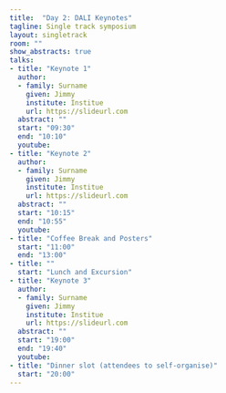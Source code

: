 ```yaml
---
title:  "Day 2: DALI Keynotes"
tagline: Single track symposium
layout: singletrack
room: ""
show_abstracts: true
talks:
- title: "Keynote 1"
  author:
  - family: Surname
    given: Jimmy
    institute: Institue
    url: https://slideurl.com
  abstract: ""
  start: "09:30"
  end: "10:10"
  youtube:
- title: "Keynote 2"
  author:
  - family: Surname
    given: Jimmy
    institute: Institue
    url: https://slideurl.com
  abstract: ""
  start: "10:15"
  end: "10:55"
  youtube:
- title: "Coffee Break and Posters"
  start: "11:00"
  end: "13:00"
- title: ""
  start: "Lunch and Excursion"
- title: "Keynote 3"
  author:
  - family: Surname
    given: Jimmy
    institute: Institue
    url: https://slideurl.com
  abstract: ""
  start: "19:00"
  end: "19:40"
  youtube:
- title: "Dinner slot (attendees to self-organise)"
  start: "20:00"
---
```

